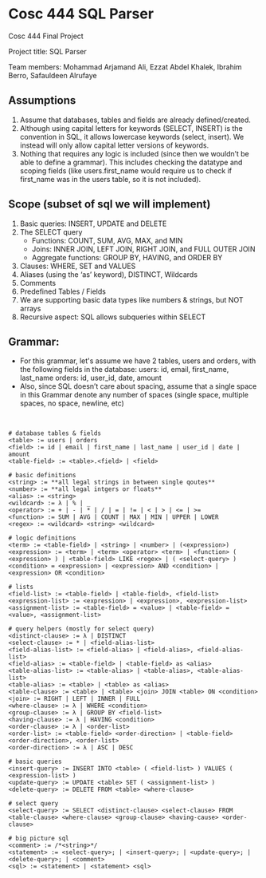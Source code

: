 # Cosc 444 SQL Parser

Cosc 444 Final Project

Project title: SQL Parser

Team members: Mohammad Arjamand Ali, Ezzat Abdel Khalek, Ibrahim Berro, Safauldeen Alrufaye

## Assumptions
1. Assume that databases, tables and fields are already defined/created.
2. Although using capital letters for keywords (SELECT, INSERT) is the convention in SQL, it allows lowercase keywords (select, insert). We instead will only allow capital letter versions of keywords.
3. Nothing that requires any logic is included (since then we wouldn’t be able to define a grammar). This includes checking the datatype and scoping fields (like users.first_name would require us to check if first_name was in the users table, so it is not included).

## Scope (subset of sql we will implement)
1. Basic queries: INSERT, UPDATE and DELETE
2. The SELECT query
    - Functions: COUNT, SUM, AVG, MAX, and MIN
    - Joins:  INNER JOIN, LEFT JOIN, RIGHT JOIN, and FULL OUTER JOIN
    - Aggregate functions: GROUP BY, HAVING, and ORDER BY
3. Clauses: WHERE, SET and VALUES
4. Aliases (using the ‘as’ keyword), DISTINCT, Wildcards
5. Comments
6. Predefined Tables / Fields
7. We are supporting basic data types like numbers & strings, but NOT arrays
8. Recursive aspect: SQL allows subqueries within SELECT

## Grammar:
* For this grammar, let's assume we have 2 tables, users and orders, with the following fields in the database:
users: id, email, first_name, last_name
orders: id, user_id, date, amount
* Also, since SQL doesn’t care about spacing, assume that a single space in this Grammar denote any number of spaces (single space, multiple spaces, no space, newline, etc)

<br>

```
# database tables & fields
<table> := users | orders
<field> := id | email | first_name | last_name | user_id | date | amount
<table-field> := <table>.<field> | <field>

# basic definitions
<string> := **all legal strings in between single qoutes**
<number> := **all legal intgers or floats**
<alias> := <string>
<wildcard> := λ | % | _
<operator> := + | - | * | / | = | != | < | > | <= | >= 
<function> := SUM | AVG | COUNT | MAX | MIN | UPPER | LOWER
<regex> := <wildcard> <string> <wildcard>

# logic definitions
<term> := <table-field> | <string> | <number> | (<expression>)
<expression> := <term> | <term> <operator> <term> | <function> ( <expression> ) | <table-field> LIKE <regex> | ( <select-query> )
<condition> = <expression> | <expression> AND <condition> | <expression> OR <condition>

# lists
<field-list> := <table-field> | <table-field>, <field-list>
<expression-list> := <expression> | <expression>, <expression-list>
<assignment-list> := <table-field> = <value> | <table-field> = <value>, <assignment-list>

# query helpers (mostly for select query)
<distinct-clause> := λ | DISTINCT
<select-clause> := * | <field-alias-list>
<field-alias-list> := <field-alias> | <field-alias>, <field-alias-list>
<field-alias> := <table-field> | <table-field> as <alias>
<table-alias-list> := <table-alias> | <table-alias>, <table-alias-list>
<table-alias> := <table> | <table> as <alias>
<table-clause> := <table> | <table> <join> JOIN <table> ON <condition>
<join> := RIGHT | LEFT | INNER | FULL
<where-clause> := λ | WHERE <condition>
<group-clause> := λ | GROUP BY <field-list>
<having-clause> := λ | HAVING <condition>
<order-clause> := λ | <order-list>
<order-list> := <table-field> <order-direction> | <table-field> <order-direction>, <order-list>
<order-direction> := λ | ASC | DESC

# basic queries
<insert-query> := INSERT INTO <table> ( <field-list> ) VALUES ( <expression-list> )
<update-query> := UPDATE <table> SET ( <assignment-list> )
<delete-query> := DELETE FROM <table> <where-clause>

# select query
<select-query> := SELECT <distinct-clause> <select-clause> FROM <table-clause> <where-clause> <group-clause> <having-cause> <order-clause>

# big picture sql
<comment> := /*<string>*/
<statement> := <select-query>; | <insert-query>; | <update-query>; | <delete-query>; | <comment>
<sql> := <statement> | <statement> <sql>

```



